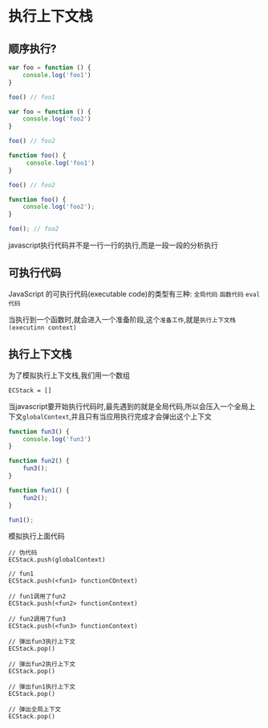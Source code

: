 # 执行上下文栈

## 顺序执行?

```js
var foo = function () {
    console.log('foo1')
}

foo() // foo1

var foo = function () {
    console.log('foo2')
}

foo() // foo2

```

```js
function foo() {
     console.log('foo1')
}

foo() // foo2

function foo() {
    console.log('foo2');
}

foo(); // foo2

```

javascript执行代码并不是一行一行的执行,而是一段一段的分析执行


## 可执行代码
 JavaScript 的可执行代码(executable code)的类型有三种: `全局代码` `函数代码` `eval代码`  
 
 当执行到一个函数时,就会进入一个准备阶段,这个`准备工作`,就是`执行上下文栈(executinn context)`

 ## 执行上下文栈

 为了模拟执行上下文栈,我们用一个数组
 ```
 ECStack = []
 ```

当javascript要开始执行代码时,最先遇到的就是全局代码,所以会压入一个全局上下文`globalContext`,并且只有当应用执行完成才会弹出这个上下文

```js
function fun3() {
    console.log('fun3')
}

function fun2() {
    fun3();
}

function fun1() {
    fun2();
}

fun1();
```
模拟执行上面代码
```
// 伪代码
ECStack.push(globalContext)

// fun1
ECStack.push(<fun1> functionCOntext)

// fun1调用了fun2
ECStack.push(<fun2> functionContext)

// fun2调用了fun3
ECStack.push(<fun3> functionContext)

// 弹出fun3执行上下文
ECStack.pop()

// 弹出fun2执行上下文
ECStack.pop()

// 弹出fun1执行上下文
ECStack.pop()

// 弹出全局上下文
ECStack.pop()

```